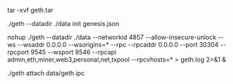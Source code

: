 tar -xvf geth.tar

./geth --datadir ./data init genesis.json

nohup ./geth --datadir ./data --networkid 4857 --allow-insecure-unlock --ws --wsaddr 0.0.0.0 --wsorigins=* --rpc --rpcaddr 0.0.0.0 --port 30304 --rpcport 9545 --wsport 9546 --rpcapi admin,eth,miner,web3,personal,net,txpool --rpcvhosts=* > geth.log 2>&1 &

./geth attach data/geth.ipc
